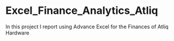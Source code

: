# Excel_Finance_Analytics_Atliq
In this project I report using Advance Excel for the Finances of Atliq Hardware
